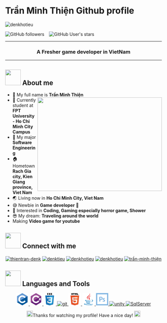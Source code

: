 <h1 align="left">Trần Minh Thiện Github profile</h1>
<img src="https://komarev.com/ghpvc/?username=denkhotieu&label=Profile%20views&color=0e75b6&style=flat" alt="denkhotieu"
    style="margin-right: 1%;" />

<img alt="GitHub followers" src="https://img.shields.io/github/followers/thientm-denk?style=social"> &nbsp;&nbsp;
<img alt="GitHub User's stars" src="https://img.shields.io/github/stars/thientm-denk?style=social"> &nbsp;&nbsp;

<hr/>
<h3 align="center">A Fresher game developer in VietNam</h3>
<hr/>

## <img src="https://raw.githubusercontent.com/nixin72/nixin72/master/wave.gif" width="50px" height="50px"></img> About me

- :ticket: My full name is **Trần Minh Thiện** <img src="https://c.tenor.com/Qj-ntiXKOjcAAAAC/bts-travel.gif" width="400px" height="300px" align="right"/>
- :school: Currently student at **FPT University - Ho Chi Minh City Campus**
- :briefcase: My major **Software Engineering**
- :house: Hometown **Rach Gia city, Kien Giang province, Viet Nam**
- :earth_asia: Living now in **Ho Chi Minh City, Viet Nam**
- :sweat_smile: Newbie in **Game developer** :penguin:
- :monocle_face: Interested in **Coding, Gaming especially horror game, Shower**
- :sunglasses: My dream: **Traveling around the world**
- Making **Video game for youtube**



## <img src="https://res.cloudinary.com/disqggvnt/image/upload/c_scale,w_248,h_248,dpr_2/c_fit/f_auto,q_auto/v1654785976/Phone-Animation.gif?_i=AA" width="50px" height="50px" > Connect with me
<p align="center">
    <a href="https://linkedin.com/in/thientran-denk" target="blank"><img align="center"
            src="https://raw.githubusercontent.com/rahuldkjain/github-profile-readme-generator/master/src/images/icons/Social/linked-in-alt.svg"
            alt="thientran-denk" height="30" width="40" /></a>
    <a href="https://fb.com/denktieu" target="blank"><img align="center"
            src="https://raw.githubusercontent.com/rahuldkjain/github-profile-readme-generator/master/src/images/icons/Social/facebook.svg"
            alt="denktieu" height="30" width="40" /></a>
    <a href="https://www.youtube.com/c/DenKhoTieu6969" target="blank"><img align="center"
            src="https://raw.githubusercontent.com/rahuldkjain/github-profile-readme-generator/master/src/images/icons/Social/youtube.svg"
            alt="denkhotieu" height="30" width="40" /></a>
     <a href="https://instagram.com/denkhotieu" target="blank"><img align="center" src="https://raw.githubusercontent.com/rahuldkjain/github-profile-readme-generator/master/src/images/icons/Social/instagram.svg" alt="denkhotieu" height="30" width="40" /></a>
    <a href="https://stackoverflow.com/users/20026352/trần-minh-thiện" target="blank"><img align="center" src="https://raw.githubusercontent.com/rahuldkjain/github-profile-readme-generator/master/src/images/icons/Social/stack-overflow.svg" alt="trần-minh-thiện" height="30" width="40" /></a>
</p>

## <img src="https://media4.giphy.com/media/SS8CV2rQdlYNLtBCiF/giphy.gif" width="50px" height="50px" > Languages and Tools


<p align="center">
    <a href="https://www.cprogramming.com/" target="_blank" rel="noreferrer">
        <img src="https://raw.githubusercontent.com/devicons/devicon/master/icons/c/c-original.svg" alt="c" width="40"
            height="40" />
    </a>
    <a href="https://www.w3schools.com/cs/" target="_blank" rel="noreferrer">
        <img src="https://raw.githubusercontent.com/devicons/devicon/master/icons/csharp/csharp-original.svg"
            alt="csharp" width="40" height="40" />
    </a>
    <a href="https://www.w3schools.com/css/" target="_blank" rel="noreferrer">
        <img src="https://raw.githubusercontent.com/devicons/devicon/master/icons/css3/css3-original-wordmark.svg"
            alt="css3" width="40" height="40" />
    </a>
    <a href="https://git-scm.com/" target="_blank" rel="noreferrer">
        <img src="https://www.vectorlogo.zone/logos/git-scm/git-scm-icon.svg" alt="git" width="40" height="40" />
    </a>
    <a href="https://www.w3.org/html/" target="_blank" rel="noreferrer">
        <img src="https://raw.githubusercontent.com/devicons/devicon/master/icons/html5/html5-original-wordmark.svg"
            alt="html5" width="40" height="40" />
    </a>
    <a href="https://www.java.com" target="_blank" rel="noreferrer">
        <img src="https://raw.githubusercontent.com/devicons/devicon/master/icons/java/java-original.svg" alt="java"
            width="40" height="40" />
    </a>
    <a href="https://www.photoshop.com/en" target="_blank" rel="noreferrer">
        <img src="https://raw.githubusercontent.com/devicons/devicon/master/icons/photoshop/photoshop-line.svg"
            alt="photoshop" width="40" height="40" />
    </a>
    <a href="https://unity.com/" target="_blank" rel="noreferrer">
        <img src="https://www.vectorlogo.zone/logos/unity3d/unity3d-icon.svg" alt="unity" width="40" height="40" />
    </a>
    <a href="https://www.microsoft.com/en-us/sql-server" target="_blank" rel="noreferrer">
        <img src="https://agitech.com.vn/images/sql.png" alt="SqlServer" width="40" height="40" />
    </a>
    
   
    
</p>

<div align="center">
    <img src="https://media2.giphy.com/media/TLsA7ndG3TRgnFssUi/giphy.gif?cid=6c09b952g7htcq5jaw3txudizixenv0bpqxtj5xkvolw80bu&rid=giphy.gif&ct=s" width="20px" height="20px" />Thanks for watching my profile! Have a nice day! <img src="https://media2.giphy.com/media/TLsA7ndG3TRgnFssUi/giphy.gif?cid=6c09b952g7htcq5jaw3txudizixenv0bpqxtj5xkvolw80bu&rid=giphy.gif&ct=s" width="20px" height="20px"/>
</div>
